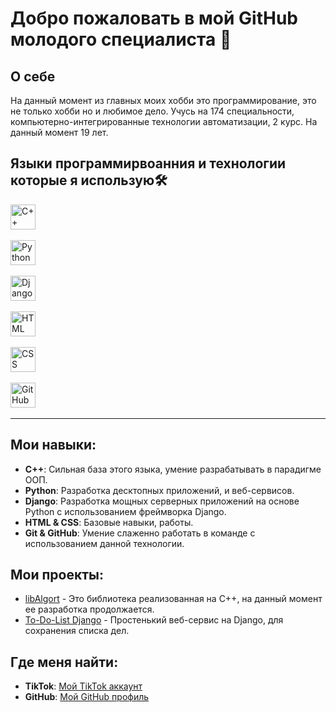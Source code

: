 # Добро пожаловать в мой GitHub молодого специалиста 👋

## О себе

На данный момент из главных моих хобби это программирование, это не только хобби но и любимое дело. Учусь на 174 специальности, компьютерно-интегрированные технологии автоматизации, 2 курс. На данный момент 19 лет.

## Языки программирвоанния и технологии которые я использую🛠️

<p align="left">
  <img src="https://cdn.jsdelivr.net/gh/devicons/devicon/icons/cplusplus/cplusplus-original.svg" title="C++" alt="C++" width="40" height="40"/>&nbsp;
  
  <img src="https://cdn.jsdelivr.net/gh/devicons/devicon/icons/python/python-original.svg" title="Python" alt="Python" width="40" height="40"/>&nbsp;
  
  <img src="https://cdn.jsdelivr.net/gh/devicons/devicon/icons/django/django-plain.svg" title="Django" alt="Django" width="40" height="40"/>&nbsp;

  <img src="https://cdn.jsdelivr.net/gh/devicons/devicon/icons/html5/html5-original.svg" title="HTML" alt="HTML" width="40" height="40"/>&nbsp;

  <img src="https://cdn.jsdelivr.net/gh/devicons/devicon/icons/css3/css3-original.svg" title="CSS" alt="CSS" width="40" height="40"/>&nbsp;
  
  <img src="https://cdn.jsdelivr.net/gh/devicons/devicon/icons/github/github-original.svg" title="GitHub" alt="GitHub" width="40" height="40"/>&nbsp;
</p>

---

## Мои навыки:

- **C++**: Сильная база этого языка, умение разрабатывать в парадигме ООП.
- **Python**: Разработка десктопных приложений, и веб-сервисов.
- **Django**: Разработка мощных серверных приложений на основе Python с использованием фреймворка Django.
- **HTML & CSS**: Базовые навыки, работы.
- **Git & GitHub**: Умение слаженно работать в команде с использованием данной технологии.

## Мои проекты:

- [libAlgort](https://github.com/Jekov-Evgen/libAlgort) - Это библиотека реализованная на С++, на данный момент ее разработка 
продолжается.
- [To-Do-List Django](https://github.com/Jekov-Evgen/Django_TO-DO-LIST) - Простенький веб-сервис на Django, для сохранения списка дел.

## Где меня найти:

- **TikTok**: [Мой TikTok аккаунт](https://www.tiktok.com/@odessaprog?_t=8psmoCJfLz3&_r=1)
- **GitHub**: [Мой GitHub профиль](https://github.com/Jekov-Evgen)